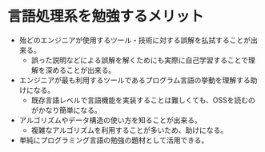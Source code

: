 # 言語処理系を勉強するメリット

 - 殆どのエンジニアが使用するツール・技術に対する誤解を払拭することが出来る。
   - 誤った説明などによる誤解を解くためにも実際に自己学習することで理解を深めることが出来る。
 - エンジニアが最も利用するツールであるプログラム言語の挙動を理解する助けになる。
   - 既存言語レベルで言語機能を実装することは難しくても、OSSを読むのがかなり簡単になる。
 - アルゴリズムやデータ構造の使い方を知ることが出来る。
   - 複雑なアルゴリズムを利用することが多いため、助けになる。
 - 単純にプログラミング言語の勉強の題材として活用できる。
